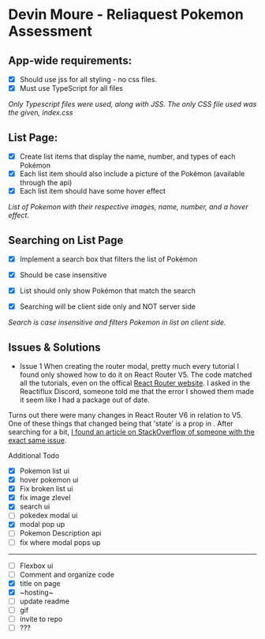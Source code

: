 # Devin Moure - Reliaquest Pokemon Assessment

## App-wide requirements:
- [X] Should use jss for all styling - no css files.
- [X] Must use TypeScript for all files

*Only Typescript files were used, along with JSS. The only CSS file used was the given, index.css*

## List Page:
- [X] Create list items that display the name, number, and types of each Pokémon
- [X] Each list item should also include a picture of the Pokémon (available through the api)
- [X] Each list item should have some hover effect

*List of Pokemon with their respective images, name, number, and a hover effect.*

## Searching on List Page
- [X] Implement a search box that filters the list of Pokémon
- [X] Should be case insensitive
- [X] List should only show Pokémon that match the search
- [X] Searching will be client side only and NOT server side


*Search is case insensitive and filters Pokemon in list on client side.*





## Issues & Solutions
* Issue 1
When creating the router modal, pretty much every tutorial I found only showed how to do it on React Router V5. The code matched all the tutorials, even on the offical [React Router website](https://v5.reactrouter.com/web/example/modal-gallery). I asked in the Reactiflux Discord, someone told me that the error I showed them made it seem like I had a package out of date.

Turns out there were many changes in React Router V6 in relation to V5. One of these things that changed being that 'state' is a prop in <Link/>. After searching for a bit, [I found an article on StackOverflow of someone with the exact same issue](https://stackoverflow.com/questions/71375943/ts-error-object-literal-may-only-specify-known-properties-and-state-does-not).

Additional Todo
- [X] Pokemon list ui
- [X] hover pokemon ui
- [X] Fix broken list ui
- [X] fix image zlevel
- [X] search ui
- [ ] pokedex modal ui
- [X] modal pop up
- [ ] Pokemon Description api
- [ ] fix where modal pops up
 --------
- [ ] Flexbox ui
- [ ] Comment and organize code
- [X] title on page
- [X] ~hosting~
- [ ] update readme
- [ ] gif
- [ ] invite to repo
- [ ] ???
